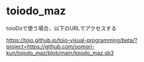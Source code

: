# toiodo_maz

toioDoで使う場合，以下のURLでアクセスする

https://toio.github.io/toio-visual-programming/beta/?project=https://github.com/oomori-kun/toiodo_maz/blob/main/toiodo_maz.sb3
